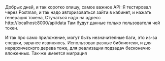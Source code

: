 Добрых дней, и так коротко опишу, самое важное
API:
Я тестировал через Postman, и так надо авторизоваться зайти в кабинет, и нажать генерация токена, 
Стучаться надо на адресс http://localhost:8000/api/data
Там будут данные только пользователя чей токен.

И так про само приложение, могут быть незначителные баги, это из-за спешки, заранее извиняюсь.
Использовал разные библиотеки, и для иерархического дерева тоже, для реализации подзадач бесконечно вложенных. 
Так-же имеется миграция

